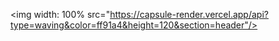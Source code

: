 <img width: 100% src="https://capsule-render.vercel.app/api?type=waving&color=ff91a4&height=120&section=header"/>
